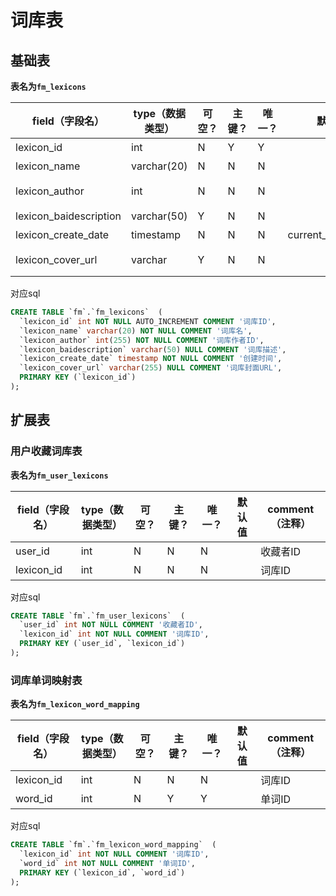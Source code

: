 # 词库表

## 基础表

**表名为`fm_lexicons`**

| field（字段名）        | type（数据类型） | 可空？ | 主键？ | 唯一？ | 默认值            | comment（注释） |
| ---------------------- | ---------------- | ------ | ------ | ------ | ----------------- | --------------- |
| lexicon_id             | int              | N      | Y      | Y      |                   | 词库ID          |
| lexicon_name           | varchar(20)      | N      | N      | N      |                   | 词库名          |
| lexicon_author         | int              | N      | N      | N      |                   | 词库作者ID      |
| lexicon_baidescription | varchar(50)      | Y      | N      | N      |                   | 词库描述        |
| lexicon_create_date    | timestamp        | N      | N      | N      | current_timestamp | 创建时间        |
| lexicon_cover_url      | varchar          | Y      | N      | N      |                   | 词库封面URL     |

对应sql

```sql
CREATE TABLE `fm`.`fm_lexicons`  (
  `lexicon_id` int NOT NULL AUTO_INCREMENT COMMENT '词库ID',
  `lexicon_name` varchar(20) NOT NULL COMMENT '词库名',
  `lexicon_author` int(255) NOT NULL COMMENT '词库作者ID',
  `lexicon_baidescription` varchar(50) NULL COMMENT '词库描述',
  `lexicon_create_date` timestamp NOT NULL COMMENT '创建时间',
  `lexicon_cover_url` varchar(255) NULL COMMENT '词库封面URL',
  PRIMARY KEY (`lexicon_id`)
);
```

## 扩展表

### 用户收藏词库表

**表名为`fm_user_lexicons`**

| field（字段名） | type（数据类型） | 可空？ | 主键？ | 唯一？ | 默认值 | comment（注释） |
| --------------- | ---------------- | ------ | ------ | ------ | ------ | --------------- |
| user_id         | int              | N      | N      | N      |        | 收藏者ID        |
| lexicon_id      | int              | N      | N      | N      |        | 词库ID          |

对应sql

```sql
CREATE TABLE `fm`.`fm_user_lexicons`  (
  `user_id` int NOT NULL COMMENT '收藏者ID',
  `lexicon_id` int NOT NULL COMMENT '词库ID',
  PRIMARY KEY (`user_id`, `lexicon_id`)
);
```

### 词库单词映射表

**表名为`fm_lexicon_word_mapping`**

| field（字段名） | type（数据类型） | 可空？ | 主键？ | 唯一？ | 默认值 | comment（注释） |
| --------------- | ---------------- | ------ | ------ | ------ | ------ | --------------- |
| lexicon_id      | int              | N      | N      | N      |        | 词库ID          |
| word_id         | int              | N      | Y      | Y      |        | 单词ID          |

对应sql

```sql
CREATE TABLE `fm`.`fm_lexicon_word_mapping`  (
  `lexicon_id` int NOT NULL COMMENT '词库ID',
  `word_id` int NOT NULL COMMENT '单词ID',
  PRIMARY KEY (`lexicon_id`, `word_id`)
);
```

